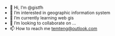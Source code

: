 - 👋 Hi, I’m @gistfh
- 👀 I’m interested in geographic information system
- 🌱 I’m currently learning web gis
- 💞️ I’m looking to collaborate on ...
- 📫 How to reach me temteng@outlook.com
<!---
gistfh/gistfh is a ✨ special ✨ repository because its `README.md` (this file) appears on your GitHub profile.
You can click the Preview link to take a look at your changes.
--->
